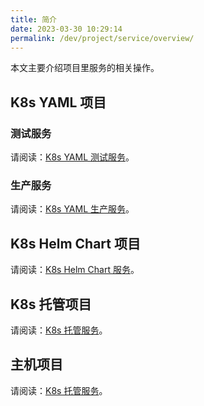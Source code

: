 ```yaml
---
title: 简介
date: 2023-03-30 10:29:14
permalink: /dev/project/service/overview/
---
```


本文主要介绍项目里服务的相关操作。

## K8s YAML 项目

### 测试服务

请阅读：[K8s YAML 测试服务](/dev/project/service/k8s/)。

### 生产服务 <Badge text="企业版" />

请阅读：[K8s YAML 生产服务](/dev/project/service/k8s/prod/)。

## K8s Helm Chart 项目

请阅读：[K8s Helm Chart 服务](/dev/project/service/helm/chart/)。

## K8s 托管项目

请阅读：[K8s 托管服务](/dev/project/service/k8s/host/)。

## 主机项目

请阅读：[K8s 托管服务](/dev/project/service/vm/)。
